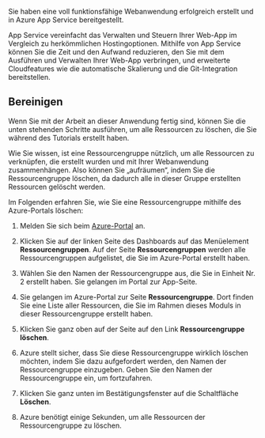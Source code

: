 Sie haben eine voll funktionsfähige Webanwendung erfolgreich erstellt und in Azure App Service bereitgestellt.

App Service vereinfacht das Verwalten und Steuern Ihrer Web-App im Vergleich zu herkömmlichen Hostingoptionen. Mithilfe von App Service können Sie die Zeit und den Aufwand reduzieren, den Sie mit dem Ausführen und Verwalten Ihrer Web-App verbringen, und erweiterte Cloudfeatures wie die automatische Skalierung und die Git-Integration bereitstellen.

## <a name="clean-up"></a>Bereinigen
<!---TODO: Update for sandbox?--->

Wenn Sie mit der Arbeit an dieser Anwendung fertig sind, können Sie die unten stehenden Schritte ausführen, um alle Ressourcen zu löschen, die Sie während des Tutorials erstellt haben.

Wie Sie wissen, ist eine Ressourcengruppe nützlich, um alle Ressourcen zu verknüpfen, die erstellt wurden und mit Ihrer Webanwendung zusammenhängen. Also können Sie „aufräumen“, indem Sie die Ressourcengruppe löschen, da dadurch alle in dieser Gruppe erstellten Ressourcen gelöscht werden.

Im Folgenden erfahren Sie, wie Sie eine Ressourcengruppe mithilfe des Azure-Portals löschen:

1. Melden Sie sich beim [Azure-Portal](https://portal.azure.com/?azure-portal=true) an.

1. Klicken Sie auf der linken Seite des Dashboards auf das Menüelement **Ressourcengruppen**. Auf der Seite **Ressourcengruppen** werden alle Ressourcengruppen aufgelistet, die Sie im Azure-Portal erstellt haben.

1. Wählen Sie den Namen der Ressourcengruppe aus, die Sie in Einheit Nr. 2 erstellt haben. Sie gelangen im Portal zur App-Seite.

1. Sie gelangen im Azure-Portal zur Seite **Ressourcengruppe**. Dort finden Sie eine Liste aller Ressourcen, die Sie im Rahmen dieses Moduls in dieser Ressourcengruppe erstellt haben.

1. Klicken Sie ganz oben auf der Seite auf den Link **Ressourcengruppe löschen**.

1. Azure stellt sicher, dass Sie diese Ressourcengruppe wirklich löschen möchten, indem Sie dazu aufgefordert werden, den Namen der Ressourcengruppe einzugeben. Geben Sie den Namen der Ressourcengruppe ein, um fortzufahren.

1. Klicken Sie ganz unten im Bestätigungsfenster auf die Schaltfläche **Löschen**.

1. Azure benötigt einige Sekunden, um alle Ressourcen der Ressourcengruppe zu löschen.
